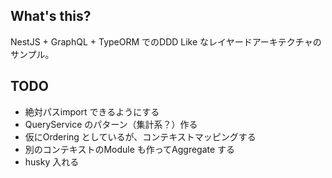 ## What's this?

NestJS + GraphQL + TypeORM でのDDD Like なレイヤードアーキテクチャのサンプル。

## TODO

- 絶対パスimport できるようにする
- QueryService のパターン（集計系？）作る
- 仮にOrdering としているが、コンテキストマッピングする
- 別のコンテキストのModule も作ってAggregate する
- husky 入れる